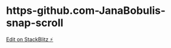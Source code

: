 # https-github.com-JanaBobulis-snap-scroll

[Edit on StackBlitz ⚡️](https://stackblitz.com/edit/web-platform-nx7r84)